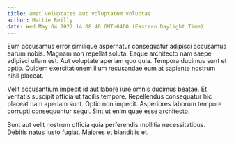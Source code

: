 ```yaml
---
title: amet voluptates aut voluptatem voluptas
author: Mattie Reilly
date: Wed May 04 2022 14:08:40 GMT-0400 (Eastern Daylight Time)
---
```

Eum accusamus error similique aspernatur consequatur adipisci accusamus earum nobis. Magnam non repellat soluta. Eaque architecto nam saepe adipisci ullam est. Aut voluptate aperiam quo quia. Tempora ducimus sunt et optio. Quidem exercitationem illum recusandae eum at sapiente nostrum nihil placeat.

 Velit accusantium impedit id aut labore iure omnis ducimus beatae. Et veritatis suscipit officia ut facilis tempore. Repellendus consequatur hic placeat nam aperiam sunt. Optio non impedit. Asperiores laborum tempore corrupti consequuntur sequi. Sint ut enim quae esse architecto.

 Sunt aut velit nostrum officia quia perferendis mollitia necessitatibus. Debitis natus iusto fugiat. Maiores et blanditiis et.